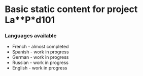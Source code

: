 # Basic static content for project La**P\*d101

### Languages available
* French - almost completed
* Spanish - work in progress
* German - work in progress
* Russian - work in progress
* English - work in progress